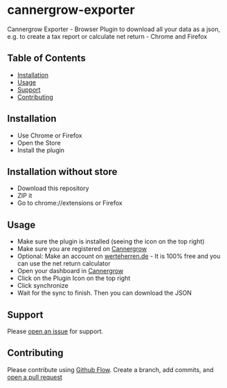 # cannergrow-exporter

Cannergrow Exporter - Browser Plugin to download all your data as a json, e.g. to create a tax report or calculate net return - Chrome and Firefox

## Table of Contents

- [Installation](#installation)
- [Usage](#usage)
- [Support](#support)
- [Contributing](#contributing)

## Installation

- Use Chrome or Firefox
- Open the Store
- Install the plugin

## Installation without store

- Download this repository
- ZIP it
- Go to chrome://extensions or Firefox

## Usage

- Make sure the plugin is installed (seeing the icon on the top right)
- Make sure you are registered on [Cannergrow](https://cannergrow.com/r/XJ7QY3)
- Optional: Make an account on [werteherren.de](https://werteherren.de) - It is 100% free and you can use the net return calculator
- Open your dashboard in [Cannergrow](https://cannergrow.com/r/XJ7QY3)
- Click on the Plugin Icon on the top right
- Click synchronize
- Wait for the sync to finish. Then you can download the JSON

## Support

Please [open an issue](https://github.com/alexanderthurn/cannergrow-exporter/issues/new) for support.

## Contributing

Please contribute using [Github Flow](https://guides.github.com/introduction/flow/). Create a branch, add commits, and [open a pull request](https://github.com/alexanderthurn/cannergrow-exporter/compare/)